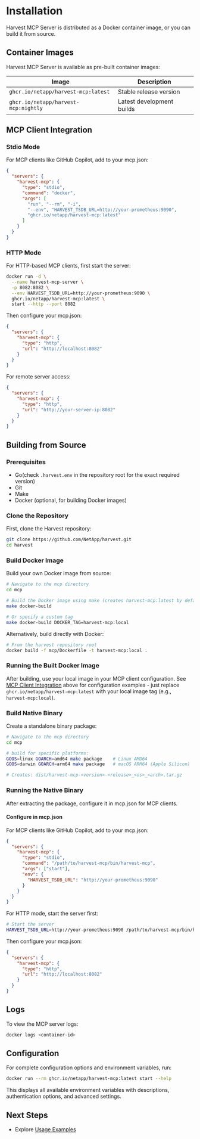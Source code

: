 # Installation

Harvest MCP Server is distributed as a Docker container image, or you can build it from source.

## Container Images

Harvest MCP Server is available as pre-built container images:

| Image | Description |
|-------|-------------|
| `ghcr.io/netapp/harvest-mcp:latest` | Stable release version |
| `ghcr.io/netapp/harvest-mcp:nightly` | Latest development builds |

## MCP Client Integration

### Stdio Mode

For MCP clients like GitHub Copilot, add to your mcp.json:

```json
{
  "servers": {
    "harvest-mcp": {
      "type": "stdio",
      "command": "docker",
      "args": [
        "run", "--rm", "-i",
        "--env", "HARVEST_TSDB_URL=http://your-prometheus:9090",
        "ghcr.io/netapp/harvest-mcp:latest"
      ]
    }
  }
}
```

### HTTP Mode

For HTTP-based MCP clients, first start the server:

```bash
docker run -d \
  --name harvest-mcp-server \
  -p 8082:8082 \
  --env HARVEST_TSDB_URL=http://your-prometheus:9090 \
  ghcr.io/netapp/harvest-mcp:latest \
  start --http --port 8082
```

Then configure your mcp.json:

```json
{
  "servers": {
    "harvest-mcp": {
      "type": "http",
      "url": "http://localhost:8082"
    }
  }
}
```

For remote server access:

```json
{
  "servers": {
    "harvest-mcp": {
      "type": "http",
      "url": "http://your-server-ip:8082"
    }
  }
}
```

## Building from Source

### Prerequisites

- Go(check `.harvest.env` in the repository root for the exact required version)
- Git
- Make
- Docker (optional, for building Docker images)

### Clone the Repository

First, clone the Harvest repository:

```bash
git clone https://github.com/NetApp/harvest.git
cd harvest
```

### Build Docker Image

Build your own Docker image from source:

```bash
# Navigate to the mcp directory
cd mcp

# Build the Docker image using make (creates harvest-mcp:latest by default)
make docker-build

# Or specify a custom tag
make docker-build DOCKER_TAG=harvest-mcp:local
```

Alternatively, build directly with Docker:

```bash
# From the harvest repository root
docker build -f mcp/Dockerfile -t harvest-mcp:local .
```

### Running the Built Docker Image

After building, use your local image in your MCP client configuration. See [MCP Client Integration](#mcp-client-integration) above for configuration examples - just replace `ghcr.io/netapp/harvest-mcp:latest` with your local image tag (e.g., `harvest-mcp:local`).

### Build Native Binary

Create a standalone binary package:

```bash
# Navigate to the mcp directory
cd mcp

# build for specific platforms:
GOOS=linux GOARCH=amd64 make package    # Linux AMD64
GOOS=darwin GOARCH=arm64 make package   # macOS ARM64 (Apple Silicon)

# Creates: dist/harvest-mcp-<version>-<release>_<os>_<arch>.tar.gz
```

### Running the Native Binary

After extracting the package, configure it in mcp.json for MCP clients.

#### Configure in mcp.json

For MCP clients like GitHub Copilot, add to your mcp.json:

```json
{
  "servers": {
    "harvest-mcp": {
      "type": "stdio",
      "command": "/path/to/harvest-mcp/bin/harvest-mcp",
      "args": ["start"],
      "env": {
        "HARVEST_TSDB_URL": "http://your-prometheus:9090"
      }
    }
  }
}
```

For HTTP mode, start the server first:

```bash
# Start the server
HARVEST_TSDB_URL=http://your-prometheus:9090 /path/to/harvest-mcp/bin/harvest-mcp start --http --port 8082
```

Then configure your mcp.json:

```json
{
  "servers": {
    "harvest-mcp": {
      "type": "http",
      "url": "http://localhost:8082"
    }
  }
}
```

## Logs

To view the MCP server logs:

```bash
docker logs <container-id>
```


## Configuration

For complete configuration options and environment variables, run:

```bash
docker run --rm ghcr.io/netapp/harvest-mcp:latest start --help
```

This displays all available environment variables with descriptions, authentication options, and advanced settings.

## Next Steps

- Explore [Usage Examples](examples.md)
